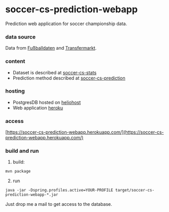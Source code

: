# soccer-cs-prediction-webapp
Prediction web application for soccer championship data.

### data source
Data from [Fußballdaten](http://www.fussballdaten.de) and [Transfermarkt](http://www.transfermarkt.co.uk).

### content
* Dataset is described at [soccer-cs-stats](https://github.com/teeschke/soccer-cs-stats)
* Prediction method described at [soccer-cs-prediction](https://github.com/teeschke/soccer-cs-prediction)

### hosting
* PostgresDB hosted on [heliohost](http://heliohost.org/)
* Web application [heroku](http://heroku.com/)

### access
[https://soccer-cs-prediction-webapp.herokuapp.com/](https://soccer-cs-prediction-webapp.herokuapp.com/)

### build and run
1. build:
```
mvn package
```

2. run
```
java -jar -Dspring.profiles.active=YOUR-PROFILE target/soccer-cs-prediction-webapp-*.jar
```

Just drop me a mail to get access to the database.